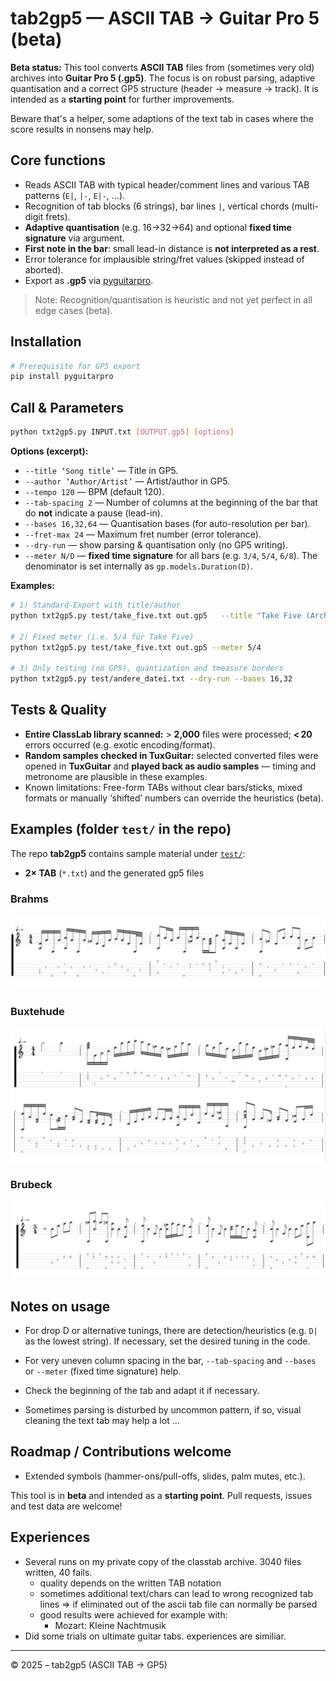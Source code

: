 # tab2gp5 — ASCII TAB → Guitar Pro 5 (beta)

**Beta status:** This tool converts **ASCII TAB** files from (sometimes very old) archives into **Guitar Pro 5 (.gp5)**. The focus is on robust parsing, adaptive quantisation and a correct GP5 structure (header → measure → track). It is intended as a **starting point** for further improvements.

Beware that's a helper, some adaptions of the text tab in cases where the score results in nonsens may help.

## Core functions
- Reads ASCII TAB with typical header/comment lines and various TAB patterns (`E|`, `|-`, `E|-`, ...).
- Recognition of tab blocks (6 strings), bar lines `|`, vertical chords (multi-digit frets).
- **Adaptive quantisation** (e.g. 16→32→64) and optional **fixed time signature** via argument.
- **First note in the bar**: small lead-in distance is **not interpreted as a rest**.
- Error tolerance for implausible string/fret values (skipped instead of aborted).
- Export as **.gp5** via [pyguitarpro](https://pypi.org/project/pyguitarpro/).

> Note: Recognition/quantisation is heuristic and not yet perfect in all edge cases (beta).

## Installation
```bash
# Prerequisite for GP5 export
pip install pyguitarpro
```

## Call & Parameters

```bash
python txt2gp5.py INPUT.txt [OUTPUT.gp5] [options]
```

**Options (excerpt):**
- `--title ‘Song title’` — Title in GP5.
- `--author ‘Author/Artist’` — Artist/author in GP5.
- `--tempo 120` — BPM (default 120).
- `--tab-spacing 2` — Number of columns at the beginning of the bar that do **not** indicate a pause (lead-in).
- `--bases 16,32,64` — Quantisation bases (for auto-resolution per bar).
- `--fret-max 24` — Maximum fret number (error tolerance).
- `--dry-run` — show parsing & quantisation only (no GP5 writing).
- `--meter N/D` — **fixed time signature** for all bars (e.g. `3/4`, `5/4`, `6/8`). The denominator is set internally as `gp.models.Duration(D)`.

**Examples:**
```bash
# 1) Standard-Export with title/author
python txt2gp5.py test/take_five.txt out.gp5   --title "Take Five (Archiv)" --author "Archiv" --tempo 170 --tab-spacing 2

# 2) Fixed meter (i.e. 5/4 für Take Five)
python txt2gp5.py test/take_five.txt out.gp5 --meter 5/4

# 3) Only testing (no GP5), quantization and tmeasure borders
python txt2gp5.py test/andere_datei.txt --dry-run --bases 16,32
```

## Tests & Quality
- **Entire ClassLab library scanned:** > **2,000** files were processed; **< 20** errors occurred (e.g. exotic encoding/format).
- **Random samples checked in TuxGuitar:** selected converted files were opened in **TuxGuitar** and **played back as audio samples** — timing and metronome are plausible in these examples.
- Known limitations: Free-form TABs without clear bars/sticks, mixed formats or manually ‘shifted’ numbers can override the heuristics (beta).

## Examples (folder `test/` in the repo)
The repo **tab2gp5** contains sample material under [`test/`](https://github.com/woody6402/tab2gp5/tree/main/test):
- **2× TAB** (`*.txt`) and the generated gp5 files 

### Brahms
![Screenshot 1](test/png/brahms.png)
### Buxtehude
![Screenshot 2](test/png/buxtehude.png)
### Brubeck
![Screenshot 3](test/png/take-five.png)

## Notes on usage
- For drop D or alternative tunings, there are detection/heuristics (e.g. `D|` as the lowest string). If necessary, set the desired tuning in the code.
- For very uneven column spacing in the bar, `--tab-spacing` and `--bases` or `--meter` (fixed time signature) help.
- Check the beginning of the tab and adapt it if necessary.

- Sometimes parsing is disturbed by uncommon pattern, if so, visual cleaning the text tab may help a lot  ...

## Roadmap / Contributions welcome
- Extended symbols (hammer-ons/pull-offs, slides, palm mutes, etc.).

This tool is in **beta** and intended as a **starting point**. Pull requests, issues and test data are welcome!

## Experiences

- Several runs on my private copy of the classtab archive. 3040 files written, 40 fails.
  - quality depends on the written TAB notation
  - sometimes additional text/chars can lead to wrong recognized tab lines => if eliminated out of the ascii tab file can normally be parsed
  - good results were achieved for example with:
    - Mozart: Kleine Nachtmusik
- Did some trials on ultimate guitar tabs. experiences are similiar.  

---

© 2025 – tab2gp5 (ASCII TAB → GP5)
